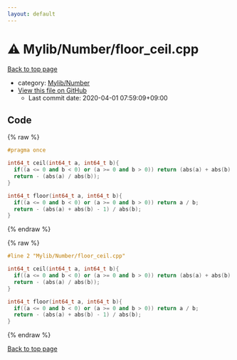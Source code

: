 ```yaml
---
layout: default
---
```


<!-- mathjax config similar to math.stackexchange -->
<script type="text/javascript" async
  src="https://cdnjs.cloudflare.com/ajax/libs/mathjax/2.7.5/MathJax.js?config=TeX-MML-AM_CHTML">
</script>
<script type="text/x-mathjax-config">
  MathJax.Hub.Config({
    TeX: { equationNumbers: { autoNumber: "AMS" }},
    tex2jax: {
      inlineMath: [ ['$','$'] ],
      processEscapes: true
    },
    "HTML-CSS": { matchFontHeight: false },
    displayAlign: "left",
    displayIndent: "2em"
  });
</script>

<script type="text/javascript" src="https://cdnjs.cloudflare.com/ajax/libs/jquery/3.4.1/jquery.min.js"></script>
<script src="https://cdn.jsdelivr.net/npm/jquery-balloon-js@1.1.2/jquery.balloon.min.js" integrity="sha256-ZEYs9VrgAeNuPvs15E39OsyOJaIkXEEt10fzxJ20+2I=" crossorigin="anonymous"></script>
<script type="text/javascript" src="../../../assets/js/copy-button.js"></script>
<link rel="stylesheet" href="../../../assets/css/copy-button.css" />


# :warning: Mylib/Number/floor_ceil.cpp

<a href="../../../index.html">Back to top page</a>

* category: <a href="../../../index.html#5fda78fda98ef9fc0f87c6b50d529f19">Mylib/Number</a>
* <a href="{{ site.github.repository_url }}/blob/master/Mylib/Number/floor_ceil.cpp">View this file on GitHub</a>
    - Last commit date: 2020-04-01 07:59:09+09:00




## Code

<a id="unbundled"></a>
{% raw %}
```cpp
#pragma once

int64_t ceil(int64_t a, int64_t b){
  if((a <= 0 and b < 0) or (a >= 0 and b > 0)) return (abs(a) + abs(b) - 1) / abs(b);
  return - (abs(a) / abs(b));
}

int64_t floor(int64_t a, int64_t b){
  if((a <= 0 and b < 0) or (a >= 0 and b > 0)) return a / b;
  return - (abs(a) + abs(b) - 1) / abs(b);
}

```
{% endraw %}

<a id="bundled"></a>
{% raw %}
```cpp
#line 2 "Mylib/Number/floor_ceil.cpp"

int64_t ceil(int64_t a, int64_t b){
  if((a <= 0 and b < 0) or (a >= 0 and b > 0)) return (abs(a) + abs(b) - 1) / abs(b);
  return - (abs(a) / abs(b));
}

int64_t floor(int64_t a, int64_t b){
  if((a <= 0 and b < 0) or (a >= 0 and b > 0)) return a / b;
  return - (abs(a) + abs(b) - 1) / abs(b);
}

```
{% endraw %}

<a href="../../../index.html">Back to top page</a>

